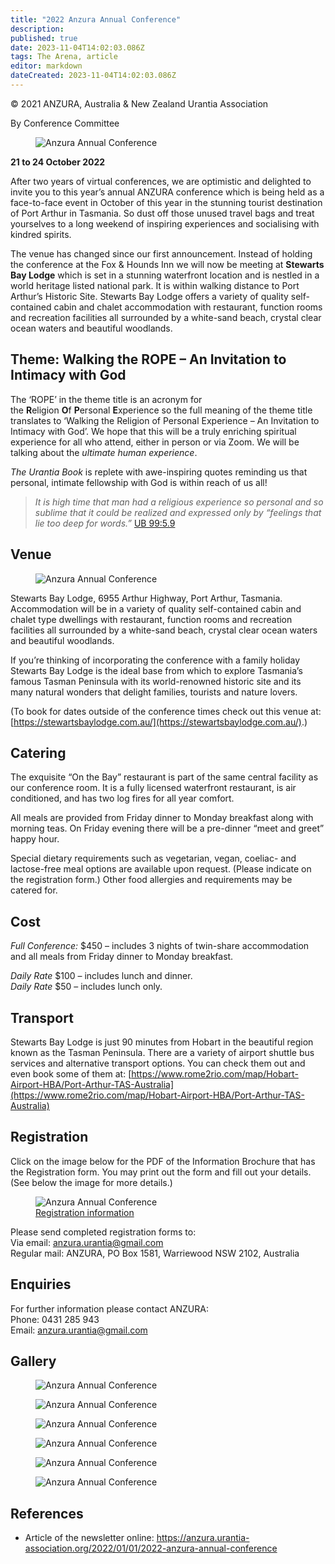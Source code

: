 ```yaml
---
title: "2022 Anzura Annual Conference"
description: 
published: true
date: 2023-11-04T14:02:03.086Z
tags: The Arena, article
editor: markdown
dateCreated: 2023-11-04T14:02:03.086Z
---
```


<p class="v-card v-sheet theme--light gray lighten-3 px-2">© 2021 ANZURA, Australia & New Zealand Urantia Association</p>

By Conference Committee

<figure id="Figure_1" class="image urantiapedia">
<img src="/image/article/The_Arena/Dining-room-inside-e1649050116313.jpg" alt="Anzura Annual Conference">
</figure>

**21 to 24 October 2022**

After two years of virtual conferences, we are optimistic and delighted to invite you to this year’s annual ANZURA conference which is being held as a face-to-face event in October of this year in the stunning tourist destination of Port Arthur in Tasmania. So dust off those unused travel bags and treat yourselves to a long weekend of inspiring experiences and socialising with kindred spirits.

The venue has changed since our first announcement. Instead of holding the conference at the Fox & Hounds Inn we will now be meeting at **Stewarts Bay Lodge** which is set in a stunning waterfront location and is nestled in a world heritage listed national park. It is within walking distance to Port Arthur’s Historic Site. Stewarts Bay Lodge offers a variety of quality self-contained cabin and chalet accommodation with restaurant, function rooms and recreation facilities all surrounded by a white-sand beach, crystal clear ocean waters and beautiful woodlands.

## Theme: Walking the ROPE – An Invitation to Intimacy with God

The ‘ROPE’ in the theme title is an acronym for the **R**eligion **O**f **P**ersonal **E**xperience so the full meaning of the theme title translates to ‘Walking the Religion of Personal Experience – An Invitation to Intimacy with God’. We hope that this will be a truly enriching spiritual experience for all who attend, either in person or via Zoom. We will be talking about the _ultimate human experience_.

_The Urantia Book_ is replete with awe-inspiring quotes reminding us that personal, intimate fellowship with God is within reach of us all!

> _It is high time that man had a religious experience so personal and so sublime that it could be realized and expressed only by “feelings that lie too deep for words.”_ [UB 99:5.9](/en/The_Urantia_Book/99#p5_9)

## Venue

<figure id="Figure_2" class="image urantiapedia image-style-align-right">
<img src="/image/article/The_Arena/Cabin2-300x300.jpg" alt="Anzura Annual Conference">
</figure>

Stewarts Bay Lodge, 6955 Arthur Highway, Port Arthur, Tasmania. Accommodation will be in a variety of quality self-contained cabin and chalet type dwellings with restaurant, function rooms and recreation facilities all surrounded by a white-sand beach, crystal clear ocean waters and beautiful woodlands.

If you’re thinking of incorporating the conference with a family holiday Stewarts Bay Lodge is the ideal base from which to explore Tasmania’s famous Tasman Peninsula with its world-renowned historic site and its many natural wonders that delight families, tourists and nature lovers.

(To book for dates outside of the conference times check out this venue at: [https://stewartsbaylodge.com.au/](https://stewartsbaylodge.com.au/).)

## Catering

The exquisite “On the Bay” restaurant is part of the same central facility as our conference room. It is a fully licensed waterfront restaurant, is air conditioned, and has two log fires for all year comfort.

All meals are provided from Friday dinner to Monday breakfast along with morning teas. On Friday evening there will be a pre-dinner “meet and greet” happy hour.

Special dietary requirements such as vegetarian, vegan, coeliac- and lactose-free meal options are available upon request. (Please indicate on the registration form.) Other food allergies and requirements may be catered for.

## Cost

_Full Conference:_ $450 – includes 3 nights of twin-share accommodation and all meals from Friday dinner to Monday breakfast.

_Daily Rate_ $100 – includes lunch and dinner.  
_Daily Rate_ $50 – includes lunch only.

## Transport

Stewarts Bay Lodge is just 90 minutes from Hobart in the beautiful region known as the Tasman Peninsula. There are a variety of airport shuttle bus services and alternative transport options. You can check them out and even book some of them at: [https://www.rome2rio.com/map/Hobart-Airport-HBA/Port-Arthur-TAS-Australia](https://www.rome2rio.com/map/Hobart-Airport-HBA/Port-Arthur-TAS-Australia)

## Registration

Click on the image below for the PDF of the Information Brochure that has the Registration form. You may print out the form and fill out your details. (See below the image for more details.)

<figure id="Figure_2" class="image urantiapedia">
<img src="/image/article/The_Arena/Screenshot-Brochure-Conf-2022-263x570.jpg" alt="Anzura Annual Conference">
<figcaption><a href="https://anzura.urantia-association.org/2022/05/25/registration-information-brochure/">Registration information</a></figcaption>
</figure>

Please send completed registration forms to:  
Via email: [anzura.urantia@gmail.com](mailto:anzura.urantia@gmail.com)  
Regular mail: ANZURA, PO Box 1581, Warriewood NSW 2102, Australia

## Enquiries

For further information please contact ANZURA:  
Phone: 0431 285 943  
Email: [anzura.urantia@gmail.com](mailto:anzura.urantia@gmail.com)  

## Gallery

<figure id="Figure_3" class="image urantiapedia image-style-align-left">
<img src="/image/article/The_Arena/Cabin5-570x394.jpg" alt="Anzura Annual Conference">
</figure>
<figure id="Figure_4" class="image urantiapedia image-style-align-left">
<img src="/image/article/The_Arena/Cabin4-395x570.jpg" alt="Anzura Annual Conference">
</figure>
<figure id="Figure_5" class="image urantiapedia image-style-align-left">
<img src="/image/article/The_Arena/Dining-room-570x570.jpg" alt="Anzura Annual Conference">
</figure>
<figure id="Figure_6" class="image urantiapedia image-style-align-left">
<img src="/image/article/The_Arena/Surrounds-570x570.jpg" alt="Anzura Annual Conference">
</figure>
<figure id="Figure_7" class="image urantiapedia image-style-align-left">
<img src="/image/article/The_Arena/Surrounds2.jpg" alt="Anzura Annual Conference">
</figure>
<figure id="Figure_8" class="image urantiapedia image-style-align-left">
<img src="/image/article/The_Arena/Cabin1.jpg" alt="Anzura Annual Conference">
</figure>

## References

- Article of the newsletter online: https://anzura.urantia-association.org/2022/01/01/2022-anzura-annual-conference